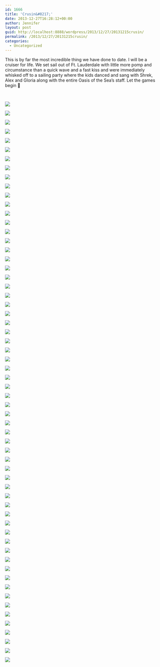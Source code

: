```yaml
---
id: 1666
title: 'Crusin&#8217;'
date: 2013-12-27T16:28:12+00:00
author: Jennifer
layout: post
guid: http://localhost:8888/wordpress/2013/12/27/20131215crusin/
permalink: /2013/12/27/20131215crusin/
categories:
  - Uncategorized
---
```

This is by far the most incredible thing we have done to date. I will be a cruiser for life. We set sail out of Ft. Lauderdale with little more pomp and circumstance than a quick wave and a fast kiss and were immediately whisked off to a sailing party where the kids danced and sang with Shrek, Alex and Gloria along with the entire Oasis of the Sea&#8217;s staff. Let the games begin 🙂

&nbsp;

<div class="image-gallery-wrapper">
  <p>
    <img src="http://static1.squarespace.com/static/50db6bb3e4b015296cd43789/50dfa5b1e4b0dc6320e0b5ea/52bb4571e4b0d918c034319b/1430547598766/DSC00689.JPG" />
  </p>
  
  <p>
    <img src="http://static1.squarespace.com/static/50db6bb3e4b015296cd43789/50dfa5b1e4b0dc6320e0b5ea/52bb42ede4b091175450f8e4/1430547599053/DSC00599.JPG" />
  </p>
  
  <p>
    <img src="http://static1.squarespace.com/static/50db6bb3e4b015296cd43789/50dfa5b1e4b0dc6320e0b5ea/52bb42e4e4b091175450f8db/1430547595717/DSC00598.JPG" />
  </p>
  
  <p>
    <img src="http://static1.squarespace.com/static/50db6bb3e4b015296cd43789/50dfa5b1e4b0dc6320e0b5ea/52bb44d5e4b0d9c93d4f1e61/1430547604496/DSC00659.JPG" />
  </p>
  
  <p>
    <img src="http://static1.squarespace.com/static/50db6bb3e4b015296cd43789/50dfa5b1e4b0dc6320e0b5ea/52bb43bce4b091175450f939/1430547630754/DSC00618.JPG" />
  </p>
  
  <p>
    <img src="http://static1.squarespace.com/static/50db6bb3e4b015296cd43789/50dfa5b1e4b0dc6320e0b5ea/52bb441fe4b02ffea758dec5/1430547589635/DSC00639.JPG" />
  </p>
  
  <p>
    <img src="http://static1.squarespace.com/static/50db6bb3e4b015296cd43789/50dfa5b1e4b0dc6320e0b5ea/52bc71c0e4b0c3d23f722bdc/1388199595281/2013-12-18+07.16.27.jpg.27.jpg?format=original" />
  </p>
  
  <p>
    <img src="http://static1.squarespace.com/static/50db6bb3e4b015296cd43789/50dfa5b1e4b0dc6320e0b5ea/52bb4456e4b0d9c93d4f1e37/1430547596612/DSC00644.JPG" />
  </p>
  
  <p>
    <img src="http://static1.squarespace.com/static/50db6bb3e4b015296cd43789/50dfa5b1e4b0dc6320e0b5ea/52bb448fe4b0d9c93d4f1e4b/1430547654619/DSC00648.JPG" />
  </p>
  
  <p>
    <img src="http://static1.squarespace.com/static/50db6bb3e4b015296cd43789/50dfa5b1e4b0dc6320e0b5ea/52bb446de4b0d9c93d4f1e3b/1430547661114/DSC00645.JPG" />
  </p>
  
  <p>
    <img src="http://static1.squarespace.com/static/50db6bb3e4b015296cd43789/50dfa5b1e4b0dc6320e0b5ea/52bb4484e4b0d9c93d4f1e46/1430547686490/DSC00647.JPG" />
  </p>
  
  <p>
    <img src="http://static1.squarespace.com/static/50db6bb3e4b015296cd43789/50dfa5b1e4b0dc6320e0b5ea/52bb4497e4b0d9c93d4f1e52/1430547635356/DSC00650.JPG" />
  </p>
  
  <p>
    <img src="http://static1.squarespace.com/static/50db6bb3e4b015296cd43789/50dfa5b1e4b0dc6320e0b5ea/52bb44b0e4b0d9c93d4f1e58/1430547676420/DSC00657.JPG" />
  </p>
  
  <p>
    <img src="http://static1.squarespace.com/static/50db6bb3e4b015296cd43789/50dfa5b1e4b0dc6320e0b5ea/52bb4590e4b0d918c03431aa/1430547661257/DSC00692.JPG" />
  </p>
  
  <p>
    <img src="http://static1.squarespace.com/static/50db6bb3e4b015296cd43789/50dfa5b1e4b0dc6320e0b5ea/52bb45cbe4b0d918c03431c0/1430547608680/DSC00694.JPG" />
  </p>
  
  <p>
    <img src="http://static1.squarespace.com/static/50db6bb3e4b015296cd43789/50dfa5b1e4b0dc6320e0b5ea/52bb45e4e4b0d918c03431c6/1430547610720/DSC00698.JPG" />
  </p>
  
  <p>
    <img src="http://static1.squarespace.com/static/50db6bb3e4b015296cd43789/50dfa5b1e4b0dc6320e0b5ea/52bb45eee4b0d918c03431cd/1430547674912/DSC00699.JPG" />
  </p>
  
  <p>
    <img src="http://static1.squarespace.com/static/50db6bb3e4b015296cd43789/50dfa5b1e4b0dc6320e0b5ea/52bc6ef7e4b0c55f281860d1/1388169845075/2013-12-19+12.36.03.jpg.03.jpg?format=original" />
  </p>
  
  <p>
    <img src="http://static1.squarespace.com/static/50db6bb3e4b015296cd43789/50dfa5b1e4b0dc6320e0b5ea/52bb4616e4b0d918c03431d6/1430547629847/DSC00704.JPG" />
  </p>
  
  <p>
    <img src="http://static1.squarespace.com/static/50db6bb3e4b015296cd43789/50dfa5b1e4b0dc6320e0b5ea/52bda35be4b091175452154b/1430547646757/DSC00705.JPG" />
  </p>
  
  <p>
    <img src="http://static1.squarespace.com/static/50db6bb3e4b015296cd43789/50dfa5b1e4b0dc6320e0b5ea/52bc6e63e4b089a76bb4aa0a/1388170109238/2013-12-20+12.54.48.jpg.48.jpg?format=original" />
  </p>
  
  <p>
    <img src="http://static1.squarespace.com/static/50db6bb3e4b015296cd43789/50dfa5b1e4b0dc6320e0b5ea/52bc6e69e4b089a76bb4aa0e/1388170177040/2013-12-20+12.53.11.jpg.11.jpg?format=original" />
  </p>
  
  <p>
    <img src="http://static1.squarespace.com/static/50db6bb3e4b015296cd43789/50dfa5b1e4b0dc6320e0b5ea/52bc6e74e4b089a76bb4aa18/1388170265129/2013-12-20+12.52.53.jpg.53.jpg?format=original" />
  </p>
  
  <p>
    <img src="http://static1.squarespace.com/static/50db6bb3e4b015296cd43789/50dfa5b1e4b0dc6320e0b5ea/52bc6e81e4b089a76bb4aa1b/1388170326398/2013-12-20+12.52.26.jpg.26.jpg?format=original" />
  </p>
  
  <p>
    <img src="http://static1.squarespace.com/static/50db6bb3e4b015296cd43789/50dfa5b1e4b0dc6320e0b5ea/52bc6e47e4b089a76bb4a9f9/1388170375859/2013-12-20+15.13.43.jpg.43.jpg?format=original" />
  </p>
  
  <p>
    <img src="http://static1.squarespace.com/static/50db6bb3e4b015296cd43789/50dfa5b1e4b0dc6320e0b5ea/52bc6e4ee4b089a76bb4aa00/1388170429839/2013-12-20+15.13.37.jpg.37.jpg?format=original" />
  </p>
  
  <p>
    <img src="http://static1.squarespace.com/static/50db6bb3e4b015296cd43789/50dfa5b1e4b0dc6320e0b5ea/52bb464ae4b0d918c03431e5/1430547651537/DSC00715.JPG" />
  </p>
  
  <p>
    <img src="http://static1.squarespace.com/static/50db6bb3e4b015296cd43789/50dfa5b1e4b0dc6320e0b5ea/52bb4690e4b0d918c034320f/1388170725919/DSC00723.JPG" />
  </p>
  
  <p>
    <img src="http://static1.squarespace.com/static/50db6bb3e4b015296cd43789/50dfa5b1e4b0dc6320e0b5ea/52bb465de4b0d918c03431eb/1388170877441/DSC00716.JPG" />
  </p>
  
  <p>
    <img src="http://static1.squarespace.com/static/50db6bb3e4b015296cd43789/50dfa5b1e4b0dc6320e0b5ea/52bc6eade4b04038a25e201a/1388198899934/2013-12-19+18.21.26.jpg.26.jpg?format=original" />
  </p>
  
  <p>
    <img src="http://static1.squarespace.com/static/50db6bb3e4b015296cd43789/50dfa5b1e4b0dc6320e0b5ea/52bb4683e4b0d918c0343209/1430547671002/DSC00719.JPG" />
  </p>
  
  <p>
    <img src="http://static1.squarespace.com/static/50db6bb3e4b015296cd43789/50dfa5b1e4b0dc6320e0b5ea/52bc6e88e4b0749228bfb075/1388171098031/2013-12-19+18.23.22.jpg.22.jpg?format=original" />
  </p>
  
  <p>
    <img src="http://static1.squarespace.com/static/50db6bb3e4b015296cd43789/50dfa5b1e4b0dc6320e0b5ea/52bb46a2e4b02ffea758dfd0/1388171452379/DSC00729.JPG" />
  </p>
  
  <p>
    <img src="http://static1.squarespace.com/static/50db6bb3e4b015296cd43789/50dfa5b1e4b0dc6320e0b5ea/52bb4697e4b0d918c0343213/1388171398759/DSC00726.JPG" />
  </p>
  
  <p>
    <img src="http://static1.squarespace.com/static/50db6bb3e4b015296cd43789/50dfa5b1e4b0dc6320e0b5ea/52bb467ae4b0d918c03431fd/1430547633372/DSC00720.JPG" />
  </p>
  
  <p>
    <img src="http://static1.squarespace.com/static/50db6bb3e4b015296cd43789/50dfa5b1e4b0dc6320e0b5ea/52bc6e8de4b089a76bb4aa22/1388171183786/2013-12-19+18.23.15.jpg.15.jpg?format=original" />
  </p>
  
  <p>
    <img src="http://static1.squarespace.com/static/50db6bb3e4b015296cd43789/50dfa5b1e4b0dc6320e0b5ea/52bc6e93e4b089a76bb4aa27/1388198865347/2013-12-19+18.23.08.jpg.08.jpg?format=original" />
  </p>
  
  <p>
    <img src="http://static1.squarespace.com/static/50db6bb3e4b015296cd43789/50dfa5b1e4b0dc6320e0b5ea/52bc6eb3e4b0749228bfb095/1388199352540/2013-12-19+16.51.23.jpg.23.jpg?format=original" />
  </p>
  
  <p>
    <img src="http://static1.squarespace.com/static/50db6bb3e4b015296cd43789/50dfa5b1e4b0dc6320e0b5ea/52bc6ec3e4b04038a25e202c/1388199050961/2013-12-19+16.51.12.jpg.12.jpg?format=original" />
  </p>
  
  <p>
    <img src="http://static1.squarespace.com/static/50db6bb3e4b015296cd43789/50dfa5b1e4b0dc6320e0b5ea/52bc6ed6e4b04038a25e203a/1388199456114/2013-12-19+16.17.47.jpg.47.jpg?format=original" />
  </p>
  
  <p>
    <img src="http://static1.squarespace.com/static/50db6bb3e4b015296cd43789/50dfa5b1e4b0dc6320e0b5ea/52bc6ec9e4b0749228bfb0a3/1388199190307/2013-12-19+16.51.03.jpg.03.jpg?format=original" />
  </p>
  
  <p>
    <img src="http://static1.squarespace.com/static/50db6bb3e4b015296cd43789/50dfa5b1e4b0dc6320e0b5ea/52bc6ecee4b0749228bfb0a5/1388199273968/2013-12-19+16.50.54.jpg.54.jpg?format=original" />
  </p>
  
  <p>
    <img src="http://static1.squarespace.com/static/50db6bb3e4b015296cd43789/50dfa5b1e4b0dc6320e0b5ea/52bc6f14e4b0d918c034a9dc/1388199676265/2013-12-18+19.36.02.jpg.02.jpg?format=original" />
  </p>
  
  <p>
    <img src="http://static1.squarespace.com/static/50db6bb3e4b015296cd43789/50dfa5b1e4b0dc6320e0b5ea/52bda49ae4b0207b1fe65c67/1388199867353/2013-12-14+17.08.59.jpg.59.jpg?format=original" />
  </p>
  
  <p>
    <img src="http://static1.squarespace.com/static/50db6bb3e4b015296cd43789/50dfa5b1e4b0dc6320e0b5ea/52bc6f2be4b0d918c034a9ee/1430547642525/2013-12-18+19.06.02.jpg.02.jpg?format=original" />
  </p>
  
  <p>
    <img src="http://static1.squarespace.com/static/50db6bb3e4b015296cd43789/50dfa5b1e4b0dc6320e0b5ea/52bc75c6e4b0207b1fe5bd14/1388199948027/2013-12-14+17.09.46.jpg.46.jpg?format=original" />
  </p>
  
  <p>
    <img src="http://static1.squarespace.com/static/50db6bb3e4b015296cd43789/50dfa5b1e4b0dc6320e0b5ea/52bc6ee1e4b04038a25e2044/1388234068914/2013-12-19+15.56.18.jpg.18.jpg?format=original" />
  </p>
  
  <p>
    <img src="http://static1.squarespace.com/static/50db6bb3e4b015296cd43789/50dfa5b1e4b0dc6320e0b5ea/52bc6f32e4b0d918c034a9fa/1388234205849/2013-12-18+19.05.33.jpg.33.jpg?format=original" />
  </p>
  
  <p>
    <img src="http://static1.squarespace.com/static/50db6bb3e4b015296cd43789/50dfa5b1e4b0dc6320e0b5ea/52bc6f39e4b0749228bfb0c9/1388234467901/2013-12-18+17.57.03.jpg.03.jpg?format=original" />
  </p>
  
  <p>
    <img src="http://static1.squarespace.com/static/50db6bb3e4b015296cd43789/50dfa5b1e4b0dc6320e0b5ea/52bc6f43e4b0d1154ee93cca/1388234578394/2013-12-18+15.52.57.jpg.57.jpg?format=original" />
  </p>
  
  <p>
    <img src="http://static1.squarespace.com/static/50db6bb3e4b015296cd43789/50dfa5b1e4b0dc6320e0b5ea/52bc6f51e4b0749228bfb0d7/1430547655844/2013-12-18+14.56.43.jpg.43.jpg?format=original" />
  </p>
  
  <p>
    <img src="http://static1.squarespace.com/static/50db6bb3e4b015296cd43789/50dfa5b1e4b0dc6320e0b5ea/52bc73cae4b0911754516ece/1388234991454/2013-12-17+10.15.14.jpg.14.jpg?format=original" />
  </p>
  
  <p>
    <img src="http://static1.squarespace.com/static/50db6bb3e4b015296cd43789/50dfa5b1e4b0dc6320e0b5ea/52bc75b0e4b0207b1fe5bce9/1388235129330/2013-12-14+18.01.32.jpg.32.jpg?format=original" />
  </p>
  
  <p>
    <img src="http://static1.squarespace.com/static/50db6bb3e4b015296cd43789/50dfa5b1e4b0dc6320e0b5ea/52bc75b7e4b0207b1fe5bcf3/1388235238841/2013-12-14+18.01.29.jpg.29.jpg?format=original" />
  </p>
  
  <p>
    <img src="http://static1.squarespace.com/static/50db6bb3e4b015296cd43789/50dfa5b1e4b0dc6320e0b5ea/52bc75bce4b0207b1fe5bcff/1430547624288/2013-12-14+18.01.09.jpg.09.jpg?format=original" />
  </p>
  
  <p>
    <img src="http://static1.squarespace.com/static/50db6bb3e4b015296cd43789/50dfa5b1e4b0dc6320e0b5ea/52bc75bfe4b0207b1fe5bd01/1388235416540/2013-12-14+17.33.19.jpg.19.jpg?format=original" />
  </p>
  
  <p>
    <img src="http://static1.squarespace.com/static/50db6bb3e4b015296cd43789/50dfa5b1e4b0dc6320e0b5ea/52bc75d1e4b0207b1fe5bd22/1388235533204/2013-12-14+11.35.30.jpg.30.jpg?format=original" />
  </p>
  
  <p>
    <img src="http://static1.squarespace.com/static/50db6bb3e4b015296cd43789/50dfa5b1e4b0dc6320e0b5ea/52bda2ece4b013dbd6fcc328/1430547674138/DSC00596.JPG" />
  </p>
  
  <p>
    <img src="http://static1.squarespace.com/static/50db6bb3e4b015296cd43789/50dfa5b1e4b0dc6320e0b5ea/52bda37de4b091175452155d/1430547674628/DSC00711.JPG" />
  </p>
  
  <p>
    <img src="http://static1.squarespace.com/static/50db6bb3e4b015296cd43789/50dfa5b1e4b0dc6320e0b5ea/52bda385e4b0911754521564/1430547641362/DSC00712.JPG" />
  </p>
  
  <p>
    <img src="http://static1.squarespace.com/static/50db6bb3e4b015296cd43789/50dfa5b1e4b0dc6320e0b5ea/52bda38ee4b091175452156a/1388236317093/DSC00714.JPG" />
  </p>
  
  <p>
    <img src="http://static1.squarespace.com/static/50db6bb3e4b015296cd43789/50dfa5b1e4b0dc6320e0b5ea/52bda2f7e4b013dbd6fcc32d/1430547639837/DSC00581.JPG" />
  </p>
</div>